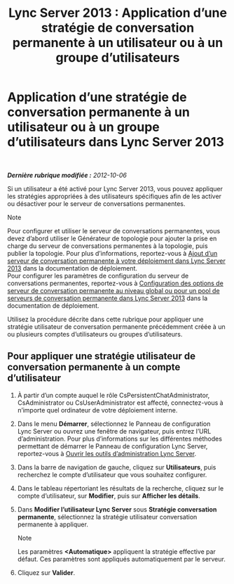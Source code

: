 ﻿---
title: 'Lync Server 2013 : Application d’une stratégie de conversation permanente à un utilisateur ou à un groupe d’utilisateurs'
TOCTitle: Application d’une stratégie de conversation permanente à un utilisateur ou à un groupe d’utilisateurs
ms:assetid: 809ef4e0-8d42-4feb-b7c0-3995f39867a7
ms:mtpsurl: https://technet.microsoft.com/fr-fr/library/JJ205038(v=OCS.15)
ms:contentKeyID: 49297893
ms.date: 05/20/2016
mtps_version: v=OCS.15
ms.translationtype: HT
---

# Application d’une stratégie de conversation permanente à un utilisateur ou à un groupe d’utilisateurs dans Lync Server 2013

 

_**Dernière rubrique modifiée :** 2012-10-06_

Si un utilisateur a été activé pour Lync Server 2013, vous pouvez appliquer les stratégies appropriées à des utilisateurs spécifiques afin de les activer ou désactiver pour le serveur de conversations permanentes.

> [!note]  
> Pour configurer et utiliser le serveur de conversations permanentes, vous devez d’abord utiliser le Générateur de topologie pour ajouter la prise en charge du serveur de conversations permanentes à la topologie, puis publier la topologie. Pour plus d’informations, reportez-vous à <a href="lync-server-2013-adding-persistent-chat-server-to-your-deployment.md">Ajout d’un serveur de conversation permanente à votre déploiement dans Lync Server 2013</a> dans la documentation de déploiement.<br />
Pour configurer les paramètres de configuration du serveur de conversations permanentes, reportez-vous à <a href="lync-server-2013-configure-persistent-chat-server-options-globally-or-for-persistent-chat-server-pool.md">Configuration des options de serveur de conversation permanente au niveau global ou pour un pool de serveurs de conversation permanente dans Lync Server 2013</a> dans la documentation de déploiement.

Utilisez la procédure décrite dans cette rubrique pour appliquer une stratégie utilisateur de conversation permanente précédemment créée à un ou plusieurs comptes d’utilisateurs ou groupes d’utilisateurs.

## Pour appliquer une stratégie utilisateur de conversation permanente à un compte d’utilisateur

1.  À partir d’un compte auquel le rôle CsPersistentChatAdministrator, CsAdministrator ou CsUserAdministrator est affecté, connectez-vous à n’importe quel ordinateur de votre déploiement interne.

2.  Dans le menu **Démarrer**, sélectionnez le Panneau de configuration Lync Server ou ouvrez une fenêtre de navigateur, puis entrez l’URL d’administration. Pour plus d’informations sur les différentes méthodes permettant de démarrer le Panneau de configuration Lync Server, reportez-vous à [Ouvrir les outils d’administration Lync Server](lync-server-2013-open-lync-server-administrative-tools.md).

3.  Dans la barre de navigation de gauche, cliquez sur **Utilisateurs**, puis recherchez le compte d’utilisateur que vous souhaitez configurer.

4.  Dans le tableau répertoriant les résultats de la recherche, cliquez sur le compte d’utilisateur, sur **Modifier**, puis sur **Afficher les détails**.

5.  Dans **Modifier l’utilisateur Lync Server** sous **Stratégie conversation permanente**, sélectionnez la stratégie utilisateur conversation permanente à appliquer.
    
    > [!note]  
    > Les paramètres <strong>&lt;Automatique&gt;</strong> appliquent la stratégie effective par défaut. Ces paramètres sont appliqués automatiquement par le serveur.

6.  Cliquez sur **Valider**.

